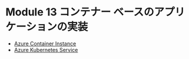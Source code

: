 # Module 13 コンテナー ベースのアプリケーションの実装

- [Azure Container Instance](mod13-01-aci.md)
- [Azure Kubernetes Service](mod13-02-aks.md)
